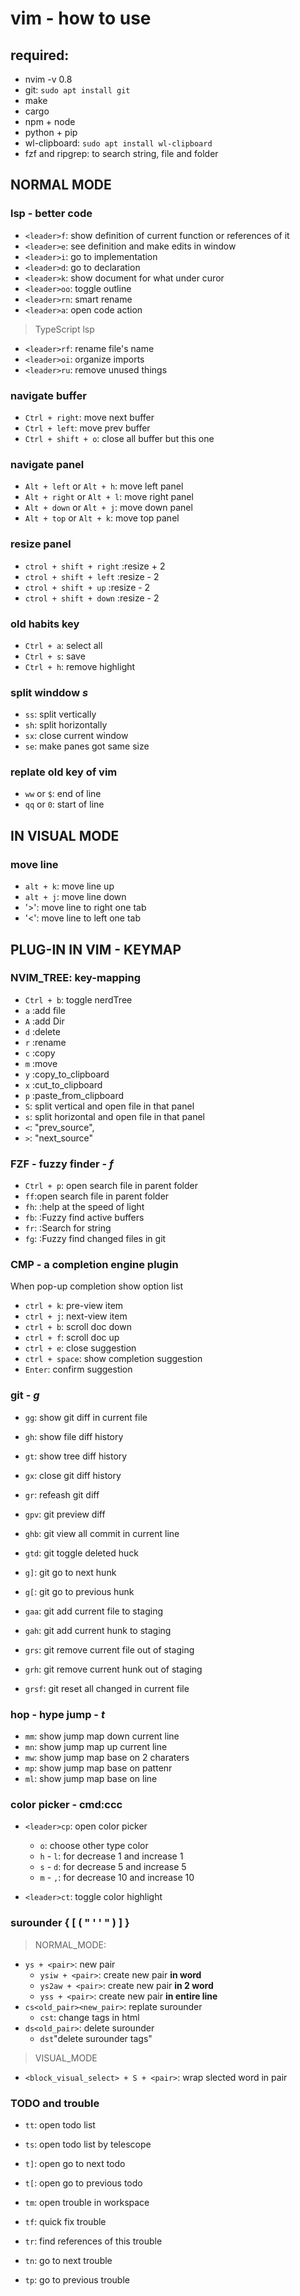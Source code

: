# vim - how to use

## required:

- nvim -v 0.8
- git: `sudo apt install git`
- make
- cargo
- npm + node
- python + pip
- wl-clipboard: `sudo apt install wl-clipboard`
- fzf and ripgrep: to search string, file and folder

## **NORMAL MODE**

### lsp - better code

- `<leader>f`: show definition of current function or references of it
- `<leader>e`: see definition and make edits in window
- `<leader>i`: go to implementation
- `<leader>d`: go to declaration
- `<leader>k`: show document for what under curor
- `<leader>oo`: toggle outline
- `<leader>rn`: smart rename
- `<leader>a`: open code action

> TypeScript lsp

- `<leader>rf`: rename file's name
- `<leader>oi`: organize imports
- `<leader>ru`: remove unused things

### navigate buffer

- `Ctrl + right`: move next buffer
- `Ctrl + left`: move prev buffer
- `Ctrl + shift + o`: close all buffer but this one

### navigate panel

- `Alt + left` or `Alt + h`: move left panel
- `Alt + right` or `Alt + l`: move right panel
- `Alt + down` or `Alt + j`: move down panel
- `Alt + top` or `Alt + k`: move top panel

### resize panel

- `ctrol + shift + right` :resize + 2
- `ctrol + shift + left` :resize - 2
- `ctrol + shift + up` :resize - 2
- `ctrol + shift + down` :resize - 2

### old habits key

- `Ctrl + a`: select all
- `Ctrl + s`: save
- `Ctrl + h`: remove highlight

### split winddow **_s_**

- `ss`: split vertically
- `sh`: split horizontally
- `sx`: close current window
- `se`: make panes got same size

### replate old key of vim

- `ww` or `$`: end of line
- `qq` or `0`: start of line

## **IN VISUAL MODE**

### move line

- `alt + k`: move line up
- `alt + j`: move line down
- '>': move line to right one tab
- '<': move line to left one tab

## **PLUG-IN IN VIM - KEYMAP**

### NVIM_TREE: key-mapping

- `Ctrl + b`: toggle nerdTree
- `a` :add file
- `A` :add Dir
- `d` :delete
- `r` :rename
- `c` :copy
- `m` :move
- `y` :copy_to_clipboard
- `x` :cut_to_clipboard
- `p` :paste_from_clipboard
- `S`: split vertical and open file in that panel
- `s`: split horizontal and open file in that panel
- `<`: "prev_source",
- `>`: "next_source"

### FZF - fuzzy finder - **_f_**

- `Ctrl + p`: open search file in parent folder
- `ff`:open search file in parent folder
- `fh`: :help at the speed of light
- `fb`: :Fuzzy find active buffers
- `fr`: :Search for string
- `fg`: :Fuzzy find changed files in git

### CMP - a completion engine plugin

When pop-up completion show option list

- `ctrl + k`: pre-view item
- `ctrl + j`: next-view item
- `ctrl + b`: scroll doc down
- `ctrl + f`: scroll doc up
- `ctrl + e`: close suggestion
- `ctrl + space`: show completion suggestion
- `Enter`: confirm suggestion

### git - **_g_**

- `gg`: show git diff in current file
- `gh`: show file diff history
- `gt`: show tree diff history
- `gx`: close git diff history
- `gr`: refeash git diff

- `gpv`: git preview diff
- `ghb`: git view all commit in current line
- `gtd`: git toggle deleted huck

- `g]`: git go to next hunk
- `g[`: git go to previous hunk

- `gaa`: git add current file to staging
- `gah`: git add current hunk to staging

- `grs`: git remove current file out of staging
- `grh`: git remove current hunk out of staging
- `grsf`: git reset all changed in current file

### hop - hype jump - **_t_**

- `mm`: show jump map down current line
- `mn`: show jump map up current line
- `mw`: show jump map base on 2 charaters
- `mp`: show jump map base on pattenr
- `ml`: show jump map base on line

### color picker - cmd:ccc

- `<leader>cp`: open color picker

  - `o`: choose other type color
  - `h` - `l`: for decrease 1 and increase 1
  - `s` - `d`: for decrease 5 and increase 5
  - `m` - `,`: for decrease 10 and increase 10

- `<leader>ct`: toggle color highlight

### surounder { [ ( " ' ' " ) ] }

> NORMAL_MODE:

- `ys + <pair>`: new pair
  - `ysiw + <pair>`: create new pair **in word**
  - `ys2aw + <pair>`: create new pair **in 2 word**
  - `yss + <pair>`: create new pair **in entire line**
- `cs<old_pair><new_pair>`: replate surounder
  - `cst`: change tags in html
- `ds<old_pair>`: delete surounder
  - `dst`"delete surounder tags"

> VISUAL_MODE

- `<block_visual_select> + S + <pair>`: wrap slected word in pair

### TODO and trouble

- `tt`: open todo list
- `ts`: open todo list by telescope
- `t]`: open go to next todo
- `t[`: open go to previous todo

- `tm`: open trouble in workspace
- `tf`: quick fix trouble
- `tr`: find references of this trouble
- `tn`: go to next trouble
- `tp`: go to previous trouble
